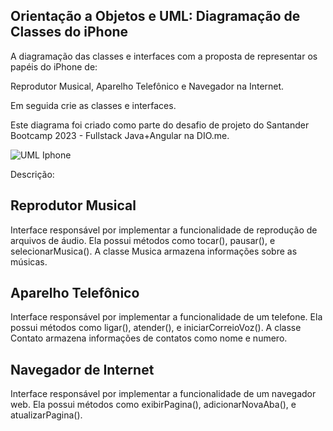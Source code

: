 ## Orientação a Objetos e UML: Diagramação de Classes do iPhone

A diagramação das classes e interfaces com a proposta de representar os papéis do iPhone de: 

Reprodutor Musical, Aparelho Telefônico e Navegador na Internet. 

Em seguida crie as classes e interfaces. 

Este diagrama foi criado como parte do desafio de projeto do Santander Bootcamp 2023 - Fullstack Java+Angular na DIO.me.

![UML Iphone](https://github.com/Gerleidson/UML_Iphone/assets/88213553/a0f91d4f-5d41-4a6b-8568-129986d4863b)

Descrição:

## Reprodutor Musical

Interface responsável por implementar a funcionalidade de reprodução de arquivos de áudio.
Ela possui métodos como tocar(), pausar(), e selecionarMusica().
A classe Musica armazena informações sobre as músicas.

## Aparelho Telefônico 

Interface responsável por implementar a funcionalidade de um telefone.
Ela possui métodos como ligar(), atender(), e iniciarCorreioVoz().
A classe Contato armazena informações de contatos como nome e numero.

## Navegador de Internet

Interface responsável por implementar a funcionalidade de um navegador web. 
Ela possui métodos como exibirPagina(), adicionarNovaAba(), e atualizarPagina().
